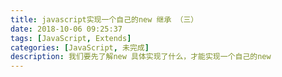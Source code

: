 ```yaml
---
title: javascript实现一个自己的new 继承 （三）
date: 2018-10-06 09:25:37
tags: [JavaScript, Extends]
categories: [JavaScript, 未完成]
description: 我们要先了解new 具体实现了什么，才能实现一个自己的new
---
```

